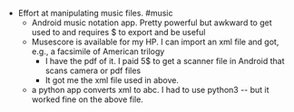 - Effort at manipulating music files. #music
	- Android music notation app. Pretty powerful but awkward to get used to and requires $ to export and be useful
	- Musescore is available for my HP. I can import an xml file and got, e.g., a facsimile of American trilogy
		- I have the pdf of it. I paid 5$ to get a scanner file in Android that scans camera or pdf files
		- It got me the xml file used in above.
	- a python app converts xml to abc. I had to use python3 -- but it worked fine on the above file.
